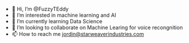 - 👋 Hi, I’m @FuzzyTEddy
- 👀 I’m interested in machine learning and AI
- 🌱 I’m currently learning Data Science
- 💞️ I’m looking to collaborate on Machine Learing for voice recongnition
- 📫 How to reach me jordin@starweaverindustries.com

<!---
FuzzyTEddy/FuzzyTEddy is a ✨ special ✨ repository because its `README.md` (this file) appears on your GitHub profile.
You can click the Preview link to take a look at your changes.
--->
